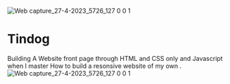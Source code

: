 ![Web capture_27-4-2023_5726_127 0 0 1](https://user-images.githubusercontent.com/91324968/234857353-ec3ef693-4f35-4519-9427-89e65bb84f89.jpeg)
# Tindog
Building A Website front page through HTML and CSS only and Javascript when I master How to build a resonsive website of my own .
![Web capture_27-4-2023_5726_127 0 0 1](https://user-images.githubusercontent.com/91324968/234857399-d4b40040-007a-487c-b8f4-67ec983e8b90.jpeg)
